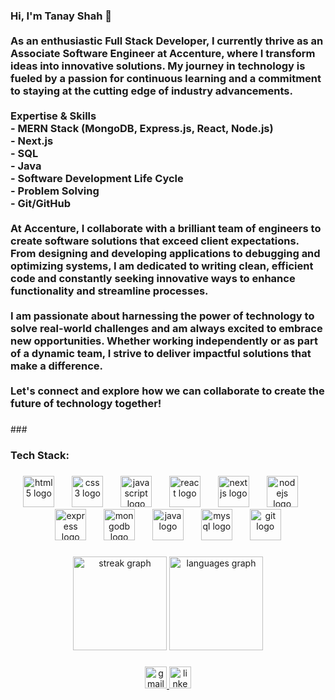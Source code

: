 <h3 align="left">Hi, I'm Tanay Shah 👋<br><br>As an enthusiastic Full Stack Developer, I currently thrive as an Associate Software Engineer at Accenture, where I transform ideas into innovative solutions. My journey in technology is fueled by a passion for continuous learning and a commitment to staying at the cutting edge of industry advancements.<br><br> Expertise & Skills<br>- MERN Stack (MongoDB, Express.js, React, Node.js)<br>- Next.js<br>- SQL<br>- Java<br>- Software Development Life Cycle<br>- Problem Solving<br>- Git/GitHub<br><br>At Accenture, I collaborate with a brilliant team of engineers to create software solutions that exceed client expectations. From designing and developing applications to debugging and optimizing systems, I am dedicated to writing clean, efficient code and constantly seeking innovative ways to enhance functionality and streamline processes.<br><br>I am passionate about harnessing the power of technology to solve real-world challenges and am always excited to embrace new opportunities. Whether working independently or as part of a dynamic team, I strive to deliver impactful solutions that make a difference.<br><br>Let's connect and explore how we can collaborate to create the future of technology together!</h3>

###

<p align="left"></p>
###

</br>

<h3 align="left">Tech Stack:</h3>

###

<div align="center">
  <img src="https://cdn.jsdelivr.net/gh/devicons/devicon/icons/html5/html5-plain-wordmark.svg" height="50" alt="html5 logo"  />
  <img width="20" />
  <img src="https://cdn.jsdelivr.net/gh/devicons/devicon/icons/css3/css3-plain-wordmark.svg" height="50" alt="css3 logo"  />
  <img width="20" />
  <img src="https://cdn.jsdelivr.net/gh/devicons/devicon/icons/javascript/javascript-plain.svg" height="50" alt="javascript logo"  />
  <img width="20" />
  <img src="https://cdn.jsdelivr.net/gh/devicons/devicon/icons/react/react-original-wordmark.svg" height="50" alt="react logo"  />
  <img width="20" />
  <img src="https://cdn.jsdelivr.net/gh/devicons/devicon/icons/nextjs/nextjs-original.svg" height="50" alt="nextjs logo"  />
  <img width="20" />
  <img src="https://cdn.jsdelivr.net/gh/devicons/devicon/icons/nodejs/nodejs-plain-wordmark.svg" height="50" alt="nodejs logo"  />
  <img width="20" />
  <img src="https://cdn.jsdelivr.net/gh/devicons/devicon/icons/express/express-original.svg" height="50" alt="express logo"  />
  <img width="20" />
  <img src="https://cdn.jsdelivr.net/gh/devicons/devicon/icons/mongodb/mongodb-plain-wordmark.svg" height="50" alt="mongodb logo"  />
  <img width="20" />
  <img src="https://cdn.jsdelivr.net/gh/devicons/devicon/icons/java/java-original-wordmark.svg" height="50" alt="java logo"  />
  <img width="20" />
  <img src="https://cdn.jsdelivr.net/gh/devicons/devicon/icons/mysql/mysql-original-wordmark.svg" height="50" alt="mysql logo"  />
  <img width="20" />
  <img src="https://cdn.jsdelivr.net/gh/devicons/devicon/icons/git/git-plain-wordmark.svg" height="50" alt="git logo"  />
</div>

###

<p align="left"></p>

###

<p align="left"></p>

###

<div align="center">
  <img src="https://streak-stats.demolab.com?user=Tanay-Shah&locale=en&mode=daily&theme=dark&hide_border=true&border_radius=5" height="150" alt="streak graph"  />
  <img src="https://github-readme-stats.vercel.app/api/top-langs?username=Tanay-Shah&locale=en&hide_title=false&layout=compact&card_width=320&langs_count=5&theme=dark&hide_border=true" height="150" alt="languages graph"  />
</div>

###

<p align="left"></p>

###

<p align="left"></p>

###

<div align="center">
  <a href="tanay.shah2558@gmail.com" target="_blank">
    <img src="https://img.shields.io/static/v1?message=Gmail&logo=gmail&label=&color=D14836&logoColor=white&labelColor=&style=for-the-badge" height="35" alt="gmail logo"  />
  </a>
  <img src="https://img.shields.io/static/v1?message=LinkedIn&logo=linkedin&label=&color=0077B5&logoColor=white&labelColor=&style=for-the-badge" height="35" alt="linkedin logo"  />
</div>

###

<h3 align="left"></h3>

###

<p align="left"></p>

###
